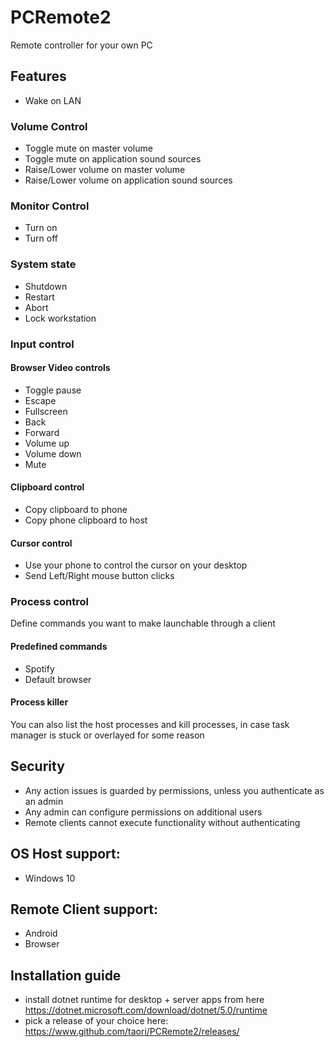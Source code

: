 # PCRemote2
Remote controller for your own PC

## Features
  - Wake on LAN

### Volume Control 
  - Toggle mute on master volume
  - Toggle mute on application sound sources
  - Raise/Lower volume on master volume
  - Raise/Lower volume on application sound sources

### Monitor Control
  - Turn on
  - Turn off

### System state
  - Shutdown
  - Restart
  - Abort
  - Lock workstation

### Input control

#### Browser Video controls
  - Toggle pause
  - Escape
  - Fullscreen
  - Back
  - Forward
  - Volume up
  - Volume down
  - Mute

#### Clipboard control
- Copy clipboard to phone
- Copy phone clipboard to host

#### Cursor control
- Use your phone to control the cursor on your desktop
- Send Left/Right mouse button clicks

### Process control
Define commands you want to make launchable through a client

#### Predefined commands
- Spotify
- Default browser

#### Process killer

You can also list the host processes and kill processes, in case task manager is stuck or overlayed for some reason

## Security
- Any action issues is guarded by permissions, unless you authenticate as an admin
- Any admin can configure permissions on additional users
- Remote clients cannot execute functionality without authenticating

## OS Host support:
- Windows 10

## Remote Client support:
- Android
- Browser

## Installation guide
- install dotnet runtime for desktop + server apps from here https://dotnet.microsoft.com/download/dotnet/5.0/runtime
- pick a release of your choice here: https://www.github.com/taori/PCRemote2/releases/

